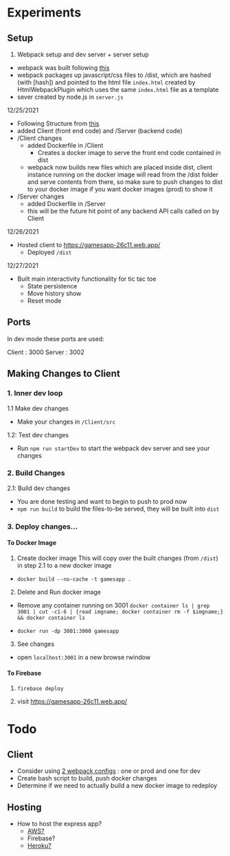 # Experiments

## Setup

1. Webpack setup and dev server + server setup
- webpack was built following [this](https://www.freecodecamp.org/news/learn-webpack-for-react-a36d4cac5060/)
- webpack packages up javascript/css files to /dist, which are hashed (with [hash]) and pointed to the html file `index.html` created by HtmlWebpackPlugin which uses the same `index.html` file as a template
- sever created by node.js in `server.js`

12/25/2021
- Following Structure from [this](https://www.section.io/engineering-education/build-and-dockerize-a-full-stack-react-app-with-nodejs-and-nginx/)
- added Client (front end code) and /Server (backend code)
- /Client changes
  - added Dockerfile in /Client
    - Creates a docker image to serve the front end code contained in dist
  - webpack now builds new files which are placed inside dist, client instance running on the docker image will read from the /dist folder and serve contents from there, so make sure to push changes to dist to your docker image if you want docker images (prod) to show it
- /Server changes
  - added Dockerfile in /Server
  - this will be the future hit point of any backend API calls called on by Client

12/26/2021
- Hosted client to https://gamesapp-26c11.web.app/
  - Deployed `/dist`

12/27/2021
- Built main interactivity functionality for tic tac toe
  - State persistence
  - Move history show
  - Reset mode

## Ports

In dev mode these ports are used:

Client : 3000
Server : 3002

## Making Changes to Client

### 1. Inner dev loop
1.1 Make dev changes
- Make your changes in `/Client/src`

1.2: Test dev changes
- Run `npm run startDev` to start the webpack dev server and see your changes

### 2. Build Changes
2.1: Build dev changes
- You are done testing and want to begin to push to prod now
- `npm run build` to build the files-to-be served, they will be built into `dist`

### 3. Deploy changes...

#### To Docker Image

1. Create docker image
This will copy over the built changes (from `/dist`) in step 2.1 to a new docker image
- `docker build --no-cache -t gamesapp .`

2. Delete and Run docker image
- Remove any container running on 3001 `docker container ls | grep 3001 | cut -c1-6 | {read imgname; docker container rm -f $imgname;} && docker container ls`

- `docker run -dp 3001:3000 gamesapp`

3. See changes
- open `localhost:3001` in a new browse rwindow

#### To Firebase

1. `firebase deploy`

2. visit https://gamesapp-26c11.web.app/ 

# Todo

## Client
- Consider using [2 webpack configs](https://webpack.js.org/guides/production/) : one or prod and one for dev
- Create bash script to build, push docker changes
- Determine if we need to actually build a new docker image to redeploy

## Hosting
- How to host the express app?
  - [AWS?](https://aws.plainenglish.io/deploying-a-nodejs-application-in-aws-ec2-c1618b9b3874)
  - Firebase?
  - [Heroku?](https://devcenter.heroku.com/articles/container-registry-and-runtime)
